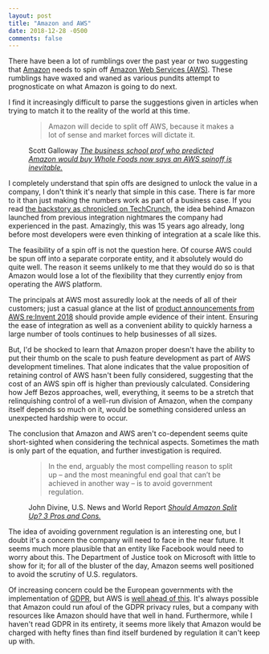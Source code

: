 ```yaml
---
layout: post
title: "Amazon and AWS"
date: 2018-12-28 -0500
comments: false
---
```


There have been a lot of rumblings over the past year or two suggesting that [Amazon][2] needs to spin off [Amazon Web Services (AWS)][1].  These rumblings have
waxed and waned as various pundits attempt to prognosticate on what Amazon is going to do next.

I find it increasingly difficult to parse the suggestions given in articles when trying to match it to the reality of the world at this time.

<figure class='quote'>
  <blockquote>
    <p>Amazon will decide to split off AWS, because it makes a lot of sense and market forces will dictate it.</p>
  </blockquote>
  <figcaption class='quote-source'>
    <span class='quote-author'>Scott Galloway</span>
    <cite class='quote-title'><a href='https://www.businessinsider.com/scott-galloway-amazon-will-spin-off-amazon-web-services-ignition-2018-12'>The business school prof who predicted Amazon would buy Whole Foods now says an AWS spinoff is inevitable.</a></cite>
  </figcaption>
</figure>

I completely understand that spin offs are designed to unlock the value in a company, I don't think it's nearly that simple in this case.  There is far more to it than just making the numbers work as part of a business case.  If you read [the backstory as chronicled on TechCrunch][2], the idea behind Amazon launched from previous integration nightmares
the company had experienced in the past.  Amazingly, this was 15 years ago already, long before most developers were even thinking of integration at a scale like this.

The feasibility of a spin off is not the question here.  Of course AWS could be spun off into a separate corporate entity, and it absolutely would do quite well.  The 
reason it seems unlikely to me that they would do so is that Amazon would lose a lot of the flexibility that they currently enjoy from operating the AWS platform.

The principals at AWS most assuredly look at the needs of all of their customers; just a casual glance at the list of [product announcements from AWS re:Invent 2018][3]
should provide ample evidence of their intent.  Ensuring the ease of integration as well as a convenient ability to quickly harness a large number of tools continues to
help businesses of all sizes.

But, I'd be shocked to learn that Amazon proper doesn't have the ability to put their thumb on the scale to push feature development as part of AWS development
timelines.  That alone indicates that the value proposition of retaining control of AWS hasn't been fully considered, suggesting that the cost of an AWS spin off is higher
than previously calculated.  Considering how Jeff Bezos approaches, well, everything, it seems to be a stretch that relinquishing control of a well-run division of Amazon,
when the company itself depends so much on it, would be something considered unless an unexpected hardship were to occur.

The conclusion that Amazon and AWS aren't co-dependent seems quite short-sighted when considering the technical aspects.  Sometimes the math is only part of the equation, and further investigation is required.

<figure class='quote'>
  <blockquote>
    <p>In the end, arguably the most compelling reason to split up – and the most meaningful end goal that can’t be achieved in another way – is to avoid government regulation.</p>
  </blockquote>
  <figcaption class='quote-source'>
    <span class='quote-author'>John Divine, U.S. News and World Report</span>
    <cite class='quote-title'><a href='https://money.usnews.com/investing/stock-market-news/articles/2018-09-21/should-amazoncom-inc-amzn-stock-spin-off-aws'>Should Amazon Split Up? 3 Pros and Cons.</a></cite>
  </figcaption>
</figure>

The idea of avoiding government regulation is an interesting one, but I doubt it's a concern the company will need to face in the near future.  It seems much more plausible
that an entity like Facebook would need to worry about this.  The Department of Justice took on Microsoft with little to show for it; for all of the bluster of the day, Amazon 
seems well positioned to avoid the scrutiny of U.S. regulators.

Of increasing concern could be the European governments with the implementation of [GDPR][4], but AWS is [well ahead of this][5].  It's always possible that Amazon could run
afoul of the GDPR privacy rules, but a company with resources like Amazon should have that well in hand.  Furthermore, while I haven't read GDPR in its entirety, it seems
more likely that Amazon would be charged with hefty fines than find itself burdened by regulation it can't keep up with.

[1]: https://aws.amazon.com/
[2]: https://techcrunch.com/2016/07/02/andy-jassys-brief-history-of-the-genesis-of-aws/
[3]: https://aws.amazon.com/new/reinvent/
[4]: https://eugdpr.org/
[5]: https://aws.amazon.com/compliance/gdpr-center/